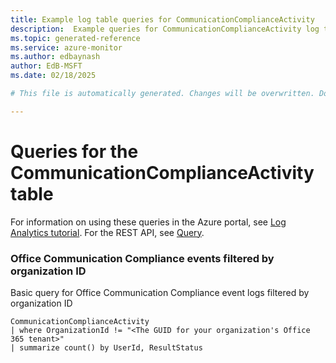 ```yaml
---
title: Example log table queries for CommunicationComplianceActivity
description:  Example queries for CommunicationComplianceActivity log table
ms.topic: generated-reference
ms.service: azure-monitor
ms.author: edbaynash
author: EdB-MSFT
ms.date: 02/18/2025

# This file is automatically generated. Changes will be overwritten. Do not change this file directly. 

---
```


# Queries for the CommunicationComplianceActivity table

For information on using these queries in the Azure portal, see [Log Analytics tutorial](/azure/azure-monitor/logs/log-analytics-tutorial). For the REST API, see [Query](/rest/api/loganalytics/query).


### Office Communication Compliance events filtered by organization ID  


Basic query for Office Communication Compliance event logs filtered by organization ID  

```query
CommunicationComplianceActivity
| where OrganizationId != "<The GUID for your organization's Office 365 tenant>"
| summarize count() by UserId, ResultStatus
```

